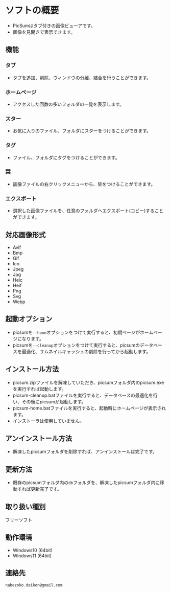 # ソフトの概要
* PicSumはタブ付きの画像ビューアです。
* 画像を見開きで表示できます。

## 機能
### タブ
* タブを追加、削除、ウィンドウの分離、結合を行うことができます。
### ホームページ
* アクセスした回数の多いフォルダの一覧を表示します。
### スター
* お気に入りのファイル、フォルダにスターをつけることができます。
### タグ
* ファイル、フォルダにタグをつけることができます。
### 栞 
* 画像ファイルの右クリックメニューから、栞をつけることができます。
### エクスポート
* 選択した画像ファイルを、任意のフォルダへエクスポート(コピー)することができます。

## 対応画像形式
* Avif
* Bmp
* Gif
* Ico
* Jpeg
* Jpg
* Heic
* Heif
* Png
* Svg
* Webp

## 起動オプション
* picsumを`--home`オプションをつけて実行すると、初期ページがホームページになります。
* picsumを`--cleanup`オプションをつけて実行すると、picsumのデータベースを最適化、サムネイルキャッシュの削除を行ってから起動します。

## インストール方法
* picsum.zipファイルを解凍していただき、picsumフォルダ内のpicsum.exeを実行すれば起動します。
* picsum-cleanup.batファイルを実行すると、データベースの最適化を行い、その後にpicsumが起動します。
* picsum-home.batファイルを実行すると、起動時にホームページが表示されます。
* インストーラは使用していません。

## アンインストール方法
* 解凍したpicsumフォルダを削除すれば、アンインストールは完了です。

## 更新方法
* 既存のpicsumフォルダ内の`db`フォルダを、解凍したpicsumフォルダ内に移動すれば更新完了です。

## 取り扱い種別
フリーソフト

## 動作環境
* Windows10 (64bit)
* Windows11 (64bit)

## 連絡先
`nabezoko.daikon@gmail.com`
